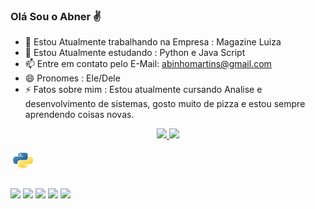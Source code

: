 ### Olá Sou o Abner ✌

- 🔭 Estou Atualmente trabalhando na Empresa : Magazine Luiza
- 🌱 Estou Atualmente estudando : Python e Java Script
- 📫 Entre em contato pelo E-Mail: abinhomartins@gmail.com
- 😄 Pronomes : Ele/Dele
- ⚡ Fatos sobre mim : Estou atualmente cursando Analise e desenvolvimento de sistemas, gosto muito de pizza e estou sempre aprendendo coisas novas.

<div align="center">
  <a href="https://github.com/Hyukiteckk">
  <img height="180em" src="https://github-readme-stats.vercel.app/api?username=Hyukiteckk&show_icons=true&theme=dracula&include_all_commits=true&count_private=true"/>
  <img height="170em" src="https://github-readme-stats.vercel.app/api/top-langs/?username=Hyukiteckk&layout=compact&langs_count=7&theme=dracula"/>
</div>

<div style="display: inline_block"><br>

  <img align="center" alt="Hyukiteckk" height="30" width="40" src="https://raw.githubusercontent.com/devicons/devicon/master/icons/python/python-original.svg">
 
</div>

  ##

  <div> 
  <a href="https://www.youtube.com/@hyukiteckk7152" target="_blank"><img src="https://img.shields.io/badge/YouTube-FF0000?style=for-the-badge&logo=youtube&logoColor=white" target="_blank"></a>
<a href="https://instagram.com/abnermartins_prado" target="_blank"><img src="https://img.shields.io/badge/-Instagram-%23E4405F?style=for-the-badge&logo=instagram&logoColor=white" target="_blank"></a>
 	<a href="https://www.twitch.tv/hyukiteckk" target="_blank"><img src="https://img.shields.io/badge/Twitch-9146FF?style=for-the-badge&logo=twitch&logoColor=white" target="_blank"></a>
  <a href = "mailto:abinhomartins@gmail.com"><img src="https://img.shields.io/badge/-Gmail-%23333?style=for-the-badge&logo=gmail&logoColor=white" target="_blank"></a>
  <a href="https://www.linkedin.com/in/abner-martins-b456aa1b6/" target="_blank"><img src="https://img.shields.io/badge/-LinkedIn-%230077B5?style=for-the-badge&logo=linkedin&logoColor=white" target="_blank"></a> 
  </div>
